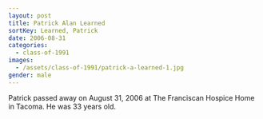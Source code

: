 ```yaml
---
layout: post
title: Patrick Alan Learned
sortKey: Learned, Patrick
date: 2006-08-31
categories:
  - class-of-1991
images:
  - /assets/class-of-1991/patrick-a-learned-1.jpg
gender: male
---
```

Patrick passed away on August 31, 2006 at The Franciscan Hospice Home in Tacoma.  He was 33 years old.
